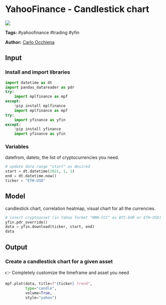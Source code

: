 # YahooFinance - Candlestick chart
<a href="https://app.naas.ai/user-redirect/naas/downloader?url=https://raw.githubusercontent.com/jupyter-naas/awesome-notebooks/master/YahooFinance/YahooFinance_Candlestick_chart.ipynb" target="_parent"><img src="https://naasai-public.s3.eu-west-3.amazonaws.com/open_in_naas.svg"/></a>

**Tags:** #yahoofinance #trading #yfin

**Author:** [Carlo Occhiena](https://www.linkedin.com/in/carloocchiena/)

## Input

### Install and import libraries


```python
import datetime as dt
import pandas_datareader as pdr
try:
    import mplfinance as mpf
except:
    !pip install mplfinance
    import mplfinance as mpf
try:
    import yfinance as yfin
except:
    !pip install yfinance
    import yfinance as yfin
```

### Variables
datefrom, dateto, the list of cryptocurrencies you need.


```python
# update date range "start" as desired
start = dt.datetime(2021, 1, 1)
end = dt.datetime.now()
ticker = "ETH-USD"
```

## Model
candlestick chart, correlation heatmap, visual chart for all the currencies.


```python
# insert cryptoasset (in Yahoo format "NNN-CCC" es BTC-EUR or ETH-USD) here
yfin.pdr_override()
data = yfin.download(ticker, start, end)
data
```

## Output

### Create a candlestick chart for a given asset
👉 Completely customize the timeframe and asset you need


```python
mpf.plot(data, title=f"{ticker} trend",
         type="candle",
         volume=True,
         style="yahoo")
```


```python

```
